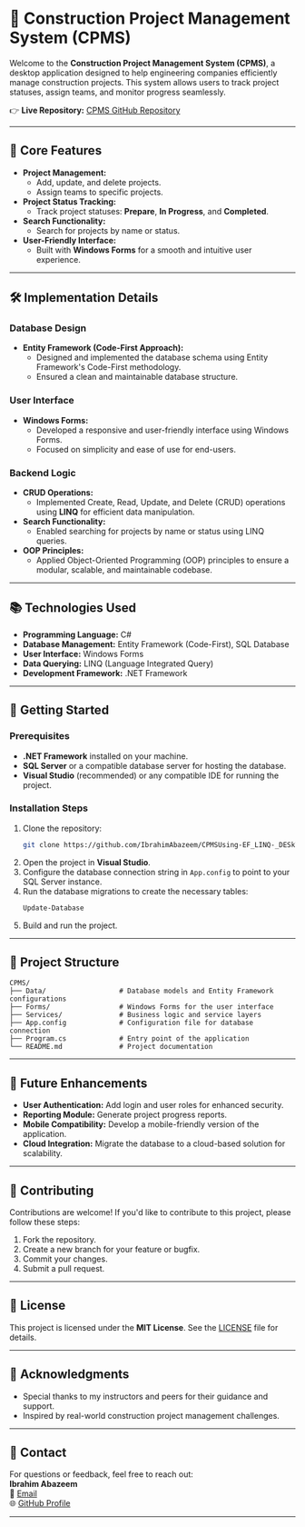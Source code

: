 # 🚀 Construction Project Management System (CPMS)

Welcome to the **Construction Project Management System (CPMS)**, a desktop application designed to help engineering companies efficiently manage construction projects. This system allows users to track project statuses, assign teams, and monitor progress seamlessly.

👉 **Live Repository:** [CPMS GitHub Repository](https://github.com/IbrahimAbazeem/CPMSUsing-EF_LINQ-_DESkTOPAPP)

---

## 🎯 Core Features

- **Project Management:**
  - Add, update, and delete projects.
  - Assign teams to specific projects.
- **Project Status Tracking:**
  - Track project statuses: **Prepare**, **In Progress**, and **Completed**.
- **Search Functionality:**
  - Search for projects by name or status.
- **User-Friendly Interface:**
  - Built with **Windows Forms** for a smooth and intuitive user experience.

---

## 🛠️ Implementation Details

### Database Design
- **Entity Framework (Code-First Approach):**
  - Designed and implemented the database schema using Entity Framework's Code-First methodology.
  - Ensured a clean and maintainable database structure.

### User Interface
- **Windows Forms:**
  - Developed a responsive and user-friendly interface using Windows Forms.
  - Focused on simplicity and ease of use for end-users.

### Backend Logic
- **CRUD Operations:**
  - Implemented Create, Read, Update, and Delete (CRUD) operations using **LINQ** for efficient data manipulation.
- **Search Functionality:**
  - Enabled searching for projects by name or status using LINQ queries.
- **OOP Principles:**
  - Applied Object-Oriented Programming (OOP) principles to ensure a modular, scalable, and maintainable codebase.

---

## 📚 Technologies Used

- **Programming Language:** C#
- **Database Management:** Entity Framework (Code-First), SQL Database
- **User Interface:** Windows Forms
- **Data Querying:** LINQ (Language Integrated Query)
- **Development Framework:** .NET Framework

---

## 🚀 Getting Started

### Prerequisites
- **.NET Framework** installed on your machine.
- **SQL Server** or a compatible database server for hosting the database.
- **Visual Studio** (recommended) or any compatible IDE for running the project.

### Installation Steps
1. Clone the repository:
   ```bash
   git clone https://github.com/IbrahimAbazeem/CPMSUsing-EF_LINQ-_DESkTOPAPP.git
   ```
2. Open the project in **Visual Studio**.
3. Configure the database connection string in `App.config` to point to your SQL Server instance.
4. Run the database migrations to create the necessary tables:
   ```bash
   Update-Database
   ```
5. Build and run the project.

---

## 📂 Project Structure

```
CPMS/
├── Data/                  # Database models and Entity Framework configurations
├── Forms/                 # Windows Forms for the user interface
├── Services/              # Business logic and service layers
├── App.config             # Configuration file for database connection
├── Program.cs             # Entry point of the application
└── README.md              # Project documentation
```

---
## 🔧 Future Enhancements

- **User Authentication:** Add login and user roles for enhanced security.
- **Reporting Module:** Generate project progress reports.
- **Mobile Compatibility:** Develop a mobile-friendly version of the application.
- **Cloud Integration:** Migrate the database to a cloud-based solution for scalability.

---

## 🤝 Contributing

Contributions are welcome! If you'd like to contribute to this project, please follow these steps:
1. Fork the repository.
2. Create a new branch for your feature or bugfix.
3. Commit your changes.
4. Submit a pull request.

---

## 📄 License

This project is licensed under the **MIT License**. See the [LICENSE](LICENSE) file for details.

---

## 🙏 Acknowledgments

- Special thanks to my instructors and peers for their guidance and support.
- Inspired by real-world construction project management challenges.

---

## 📧 Contact

For questions or feedback, feel free to reach out:  
**Ibrahim Abazeem**  
📧 [Email](ibrahimahmed221996@gmail.com)  
🌐 [GitHub Profile](https://github.com/IbrahimAbazeem)

---

